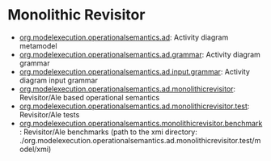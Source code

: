 # Monolithic Revisitor

- [org.modelexecution.operationalsemantics.ad](./org.modelexecution.operationalsemantics.ad): Activity diagram metamodel
- [org.modelexecution.operationalsemantics.ad.grammar](./org.modelexecution.operationalsemantics.ad.grammar): Activity diagram grammar
- [org.modelexecution.operationalsemantics.ad.input.grammar](./org.modelexecution.operationalsemantics.ad.input.grammar): Activity diagram input grammar
- [org.modelexecution.operationalsemantics.ad.monolithicrevisitor](./org.modelexecution.operationalsemantics.ad.monolithicrevisitor): Revisitor/Ale based operational semantics
- [org.modelexecution.operationalsemantics.ad.monolithicrevisitor.test](./org.modelexecution.operationalsemantics.ad.monolithicrevisitor.test): Revisitor/Ale tests
- [org.modelexecution.operationalsemantics.monolithicrevisitor.benchmark](./org.modelexecution.operationalsemantics.monolithicrevisitor.benchmark): Revisitor/Ale benchmarks (path to the xmi directory: ./org.modelexecution.operationalsemantics.ad.monolithicrevisitor.test/model/xmi)

